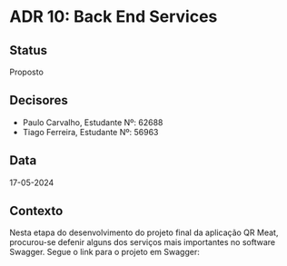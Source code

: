 # ADR 10:  Back End Services 

## Status
Proposto

## Decisores
- Paulo Carvalho, Estudante Nº: 62688
- Tiago Ferreira, Estudante Nº: 56963

## Data
17-05-2024

## Contexto
Nesta etapa do desenvolvimento do projeto final da aplicação QR Meat, procurou-se defenir alguns dos serviços mais importantes no software Swagger.
Segue o link para o projeto em Swagger:
